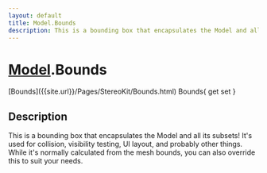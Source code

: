 ```yaml
---
layout: default
title: Model.Bounds
description: This is a bounding box that encapsulates the Model and all its subsets! It's used for collision, visibility testing, UI layout, and probably other things. While it's normally calculated from the mesh bounds, you can also override this to suit your needs.
---
```

# [Model]({{site.url}}/Pages/StereoKit/Model.html).Bounds

<div class='signature' markdown='1'>
[Bounds]({{site.url}}/Pages/StereoKit/Bounds.html) Bounds{ get set }
</div>

## Description
This is a bounding box that encapsulates the Model and
all its subsets! It's used for collision, visibility testing, UI
layout, and probably other things. While it's normally calculated
from the mesh bounds, you can also override this to suit your
needs.

